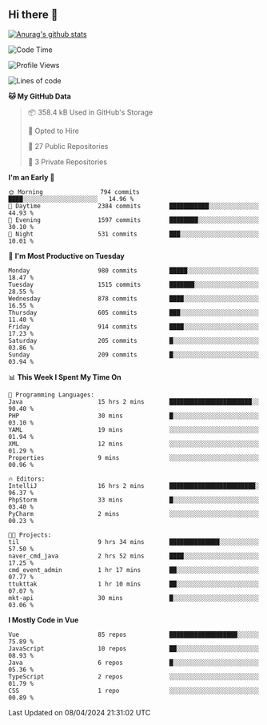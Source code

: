 ## Hi there 👋

[![Anurag's github stats](https://github-readme-stats.vercel.app/api?username=Songwonseok)](https://github.com/anuraghazra/github-readme-stats)



<!--START_SECTION:waka-->
![Code Time](http://img.shields.io/badge/Code%20Time-2%2C779%20hrs%2019%20mins-blue)

![Profile Views](http://img.shields.io/badge/Profile%20Views-0-blue)

![Lines of code](https://img.shields.io/badge/From%20Hello%20World%20I%27ve%20Written-34.8%20million%20lines%20of%20code-blue)

**🐱 My GitHub Data** 

> 📦 358.4 kB Used in GitHub's Storage 
 > 
> 💼 Opted to Hire
 > 
> 📜 27 Public Repositories 
 > 
> 🔑 3 Private Repositories 
 > 
**I'm an Early 🐤** 

```text
🌞 Morning                794 commits         ████░░░░░░░░░░░░░░░░░░░░░   14.96 % 
🌆 Daytime                2384 commits        ███████████░░░░░░░░░░░░░░   44.93 % 
🌃 Evening                1597 commits        ████████░░░░░░░░░░░░░░░░░   30.10 % 
🌙 Night                  531 commits         ███░░░░░░░░░░░░░░░░░░░░░░   10.01 % 
```
📅 **I'm Most Productive on Tuesday** 

```text
Monday                   980 commits         █████░░░░░░░░░░░░░░░░░░░░   18.47 % 
Tuesday                  1515 commits        ███████░░░░░░░░░░░░░░░░░░   28.55 % 
Wednesday                878 commits         ████░░░░░░░░░░░░░░░░░░░░░   16.55 % 
Thursday                 605 commits         ███░░░░░░░░░░░░░░░░░░░░░░   11.40 % 
Friday                   914 commits         ████░░░░░░░░░░░░░░░░░░░░░   17.23 % 
Saturday                 205 commits         █░░░░░░░░░░░░░░░░░░░░░░░░   03.86 % 
Sunday                   209 commits         █░░░░░░░░░░░░░░░░░░░░░░░░   03.94 % 
```


📊 **This Week I Spent My Time On** 

```text
💬 Programming Languages: 
Java                     15 hrs 2 mins       ███████████████████████░░   90.40 % 
PHP                      30 mins             █░░░░░░░░░░░░░░░░░░░░░░░░   03.10 % 
YAML                     19 mins             ░░░░░░░░░░░░░░░░░░░░░░░░░   01.94 % 
XML                      12 mins             ░░░░░░░░░░░░░░░░░░░░░░░░░   01.29 % 
Properties               9 mins              ░░░░░░░░░░░░░░░░░░░░░░░░░   00.96 % 

🔥 Editors: 
IntelliJ                 16 hrs 2 mins       ████████████████████████░   96.37 % 
PhpStorm                 33 mins             █░░░░░░░░░░░░░░░░░░░░░░░░   03.40 % 
PyCharm                  2 mins              ░░░░░░░░░░░░░░░░░░░░░░░░░   00.23 % 

🐱‍💻 Projects: 
til                      9 hrs 34 mins       ██████████████░░░░░░░░░░░   57.50 % 
naver_cmd_java           2 hrs 52 mins       ████░░░░░░░░░░░░░░░░░░░░░   17.25 % 
cmd_event_admin          1 hr 17 mins        ██░░░░░░░░░░░░░░░░░░░░░░░   07.77 % 
ttukttak                 1 hr 10 mins        ██░░░░░░░░░░░░░░░░░░░░░░░   07.07 % 
mkt-api                  30 mins             █░░░░░░░░░░░░░░░░░░░░░░░░   03.06 % 
```

**I Mostly Code in Vue** 

```text
Vue                      85 repos            ███████████████████░░░░░░   75.89 % 
JavaScript               10 repos            ██░░░░░░░░░░░░░░░░░░░░░░░   08.93 % 
Java                     6 repos             █░░░░░░░░░░░░░░░░░░░░░░░░   05.36 % 
TypeScript               2 repos             ░░░░░░░░░░░░░░░░░░░░░░░░░   01.79 % 
CSS                      1 repo              ░░░░░░░░░░░░░░░░░░░░░░░░░   00.89 % 
```




 Last Updated on 08/04/2024 21:31:02 UTC
<!--END_SECTION:waka-->
